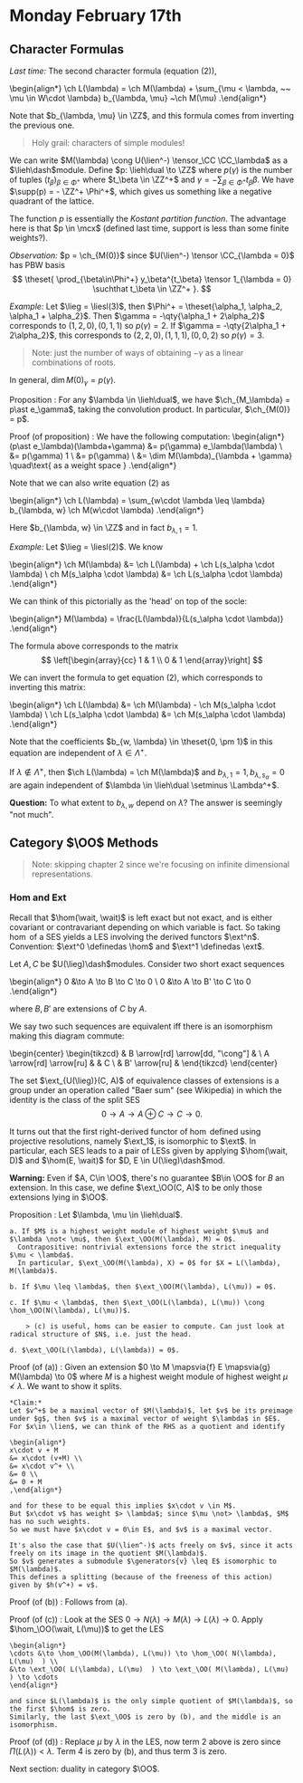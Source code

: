 # Monday February 17th

## Character Formulas

*Last time:*
The second character formula (equation (2)),

\begin{align*}
\ch L(\lambda) =  \ch M(\lambda) + \sum_{\mu < \lambda, ~~ \mu \in W\cdot \lambda} b_{\lambda, \mu} ~\ch M(\mu)
.\end{align*}

Note that $b_{\lambda, \mu} \in \ZZ$, and this formula comes from inverting the previous one.

> Holy grail: characters of simple modules!

We can write $M(\lambda) \cong U(\lien^-) \tensor_\CC \CC_\lambda$ as a $\lieh\dash$module.
Define $p: \lieh\dual \to \ZZ$ where $p(\gamma)$ is the number of tuples $(t_\beta)_{\beta\in\Phi^+}$ where $t_\beta \in \ZZ^+$ and $\gamma = - \sum_{\beta \in \Phi^+} t_\beta \beta$.
We have $\supp(p) = - \ZZ^+ \Phi^+$, which gives us something like a negative quadrant of the lattice.

The function $p$ is essentially the *Kostant partition function*.
The advantage here is that $p \in \mcx$ (defined last time, support is less than some finite weights?).

*Observation:*
$p = \ch_{M(0)}$ since $U(\lien^-) \tensor \CC_{\lambda = 0}$ has PBW basis
$$
\theset{ \prod_{\beta\in\Phi^+} y_\beta^{t_\beta} \tensor 1_{\lambda = 0} \suchthat t_\beta \in \ZZ^+ }.
$$

*Example:*
Let $\lieg = \liesl(3)$, then $\Phi^+ = \theset{\alpha_1, \alpha_2, \alpha_1 + \alpha_2}$.
Then $\gamma = -\qty{\alpha_1 + 2\alpha_2}$ corresponds to $(1,2,0), (0,1,1)$ so $p(\gamma) = 2$.
If $\gamma = -\qty{2\alpha_1 + 2\alpha_2}$, this corresponds to $(2,2,0), (1,1,1), (0,0,2)$ so $p(\gamma) = 3$.

> Note: just the number of ways of obtaining $-\gamma$ as a linear combinations of roots.

In general, $\dim M(0)_\gamma = p(\gamma)$.

Proposition
:   For any $\lambda \in \lieh\dual$, we have $\ch_{M_\lambda} = p\ast e_\gamma$, taking the convolution product.
In particular, $\ch_{M(0)} = p$.

Proof (of proposition)
:   We have the following computation:
    \begin{align*}
    (p\ast e_\lambda)(\lambda+\gamma)
    &= p(\gamma) e_\lambda(\lambda) \\
    &= p(\gamma) 1 \\
    &= p(\gamma) \\
    &= \dim M(\lambda)_{\lambda + \gamma} \quad\text{ as a weight space }
    .\end{align*}

Note that we can also write equation (2) as

\begin{align*}
\ch L(\lambda) = \sum_{w\cdot \lambda \leq \lambda} b_{\lambda, w} \ch M(w\cdot \lambda)
.\end{align*}

Here $b_{\lambda, w} \in \ZZ$ and in fact $b_{\lambda, 1} = 1$.

*Example:*
Let $\lieg = \liesl(2)$.
We know

\begin{align*}
\ch M(\lambda) &= \ch L(\lambda) + \ch L(s_\alpha \cdot \lambda) \\
ch M(s_\alpha \cdot \lambda) &= \ch L(s_\alpha \cdot \lambda)
.\end{align*}

We can think of this pictorially as the 'head' on top of the socle:

\begin{align*}
M(\lambda) = \frac{L(\lambda)}{L(s_\alpha \cdot \lambda)}
.\end{align*}

The formula above corresponds to the matrix
$$
\left[\begin{array}{cc} 1 & 1 \\ 0 & 1 \end{array}\right]
$$

We can invert the formula to get equation (2), which corresponds to inverting this matrix:

\begin{align*}
\ch L(\lambda) &= \ch M(\lambda) - \ch M(s_\alpha \cdot \lambda) \\
\ch L(s_\alpha \cdot \lambda) &= \ch M(s_\alpha \cdot \lambda)
.\end{align*}

Note that the coefficients $b_{w, \lambda} \in \theset{0, \pm 1}$ in this equation are independent of $\lambda \in \Lambda^+$.

If $\lambda \not\in\Lambda^+$, then $\ch L(\lambda) = \ch M(\lambda)$ and $b_{\lambda, 1} = 1, b_{\lambda, s_\alpha} = 0$ are again independent of $\lambda \in \lieh\dual \setminus \Lambda^+$.

**Question:**
To what extent to $b_{\lambda, w}$ depend on $\lambda$?
The answer is seemingly "not much".

## Category $\OO$ Methods

> Note: skipping chapter 2 since we're focusing on infinite dimensional representations.

### Hom and Ext

Recall that $\hom(\wait, \wait)$ is left exact but not exact, and is either covariant or contravariant depending on which variable is fact.
So taking $\hom$ of a SES yields a LES involving the derived functors $\ext^n$.
Convention: $\ext^0 \definedas \hom$ and $\ext^1 \definedas \ext$.

Let $A, C$ be $U(\lieg)\dash$modules.
Consider two short exact sequences

\begin{align*}
0 &\to A \to B \to C \to 0 \\
0 &\to A \to B' \to C \to 0
.\end{align*}

where $B, B'$ are extensions of $C$ by $A$.

We say two such sequences are equivalent iff there is an isomorphism making this diagram commute:

\begin{center}
\begin{tikzcd}
                        & B \arrow[rd] \arrow[dd, "\cong"] &   \\
A \arrow[rd] \arrow[ru] &                                  & C \\
                        & B' \arrow[ru]                    &
\end{tikzcd}
\end{center}

The set $\ext_{U(\lieg)}(C, A)$ of equivalence classes of extensions is a group under an operation called "Baer sum" (see Wikipedia) in which the identity is the class of the split SES
$$
0 \to A \to A\oplus C \to C \to 0.
$$

It turns out that the first right-derived functor of $\hom$ defined using projective resolutions, namely $\ext_1$, is isomorphic to $\ext$.
In particular, each SES leads to a pair of LESs given by applying $\hom(\wait, D)$ and $\hom(E, \wait)$ for $D, E \in U(\lieg)\dash$mod.

**Warning:**
Even if $A, C\in \OO$, there's no guarantee $B\in \OO$ for $B$ an extension.
In this case, we define $\ext_\OO(C, A)$ to be only those extensions lying in $\OO$.

Proposition
:   Let $\lambda, \mu \in \lieh\dual$.

    a. If $M$ is a highest weight module of highest weight $\mu$ and $\lambda \not< \mu$, then $\ext_\OO(M(\lambda), M) = 0$.
      Contrapositive: nontrivial extensions force the strict inequality $\mu < \lambda$.
      In particular, $\ext_\OO(M(\lambda), X) = 0$ for $X = L(\lambda), M(\lambda)$.

    b. If $\mu \leq \lambda$, then $\ext_\OO(M(\lambda), L(\mu)) = 0$.

    c. If $\mu < \lambda$, then $\ext_\OO(L(\lambda), L(\mu)) \cong \hom_\OO(N(\lambda), L(\mu))$.

        > (c) is useful, homs can be easier to compute. Can just look at radical structure of $N$, i.e. just the head.

    d. $\ext_\OO(L(\lambda), L(\lambda)) = 0$.

Proof (of (a))
:   Given an extension $0 \to M \mapsvia{f} E \mapsvia{g} M(\lambda) \to 0$ where $M$ is a highest weight module of highest weight $\mu \not< \lambda$.
    We want to show it splits.

    *Claim:*
    Let $v^+$ be a maximal vector of $M(\lambda)$, let $v$ be its preimage under $g$, then $v$ is a maximal vector of weight $\lambda$ in $E$.
    For $x\in \lien$, we can think of the RHS as a quotient and identify

    \begin{align*}
    x\cdot v + M
    &= x\cdot (v+M) \\
    &= x\cdot v^+ \\
    &= 0 \\
    &= 0 + M
    ,\end{align*}

    and for these to be equal this implies $x\cdot v \in M$.
    But $x\cdot v$ has weight $> \lambda$; since $\mu \not> \lambda$, $M$ has no such weights.
    So we must have $x\cdot v = 0\in E$, and $v$ is a maximal vector.

    It's also the case that $U(\lien^-)$ acts freely on $v$, since it acts freely on its image in the quotient $M(\lambda)$.
    So $v$ generates a submodule $\generators{v} \leq E$ isomorphic to $M(\lambda)$.
    This defines a splitting (because of the freeness of this action) given by $h(v^+) = v$.


Proof (of (b))
: Follows from (a).

Proof (of (c))
:   Look at the SES $0\to N(\lambda) \to M(\lambda) \to L(\lambda) \to 0$.
    Apply $\hom_\OO(\wait, L(\mu))$ to get the LES

    \begin{align*}
    \cdots &\to \hom_\OO(M(\lambda), L(\mu)) \to \hom_\OO( N(\lambda), L(\mu)  ) \\
    &\to \ext_\OO( L(\lambda), L(\mu)  ) \to \ext_\OO( M(\lambda), L(\mu)  ) \to \cdots
    \end{align*}

    and since $L(\lambda)$ is the only simple quotient of $M(\lambda)$, so the first $\hom$ is zero.
    Similarly, the last $\ext_\OO$ is zero by (b), and the middle is an isomorphism.

Proof (of (d))
:   Replace $\mu$ by $\lambda$ in the LES, now term 2 above is zero since $\Pi(L(\lambda)) < \lambda$.
    Term 4 is zero by (b), and thus term 3 is zero.

Next section: duality in category $\OO$.
